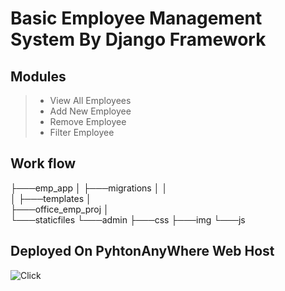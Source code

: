 # Basic Employee Management System By Django Framework

## Modules 

>* View All Employees
>* Add New Employee
>* Remove Employee
>* Filter Employee



## Work flow



├───emp_app
│   ├───migrations
│   │   
│   ├───templates
│   
├───office_emp_proj
│   
└───staticfiles
    └───admin
        ├───css 
        ├───img
        └───js



## Deployed On PyhtonAnyWhere Web Host 
![Click](http://sagarkv.pythonanywhere.com/)
